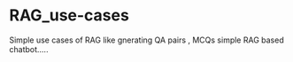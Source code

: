 # RAG_use-cases
Simple use cases of RAG like gnerating QA pairs , MCQs simple RAG based chatbot.....
